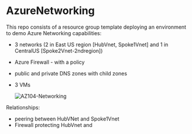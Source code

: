 # AzureNetworking

This repo consists of a resource group template deploying an environment to demo Azure Networking capabilities:
- 3 networks (2 in East US region [HubVnet, Spoke1Vnet] and 1 in CentralUS [Spoke2Vnet-2ndregion])
- Azure Firewall - with a policy
- public and private DNS zones with child zones
- 3 VMs

  ![AZ104-Networking](https://github.com/annahengel/AzureNetworking/assets/73529093/a690c74d-800a-4b0f-b6ef-ba1b83ccc8fa)


Relationships:
- peering between HubVNet and Spoke1Vnet
- Firewall protecting HubVnet and 
